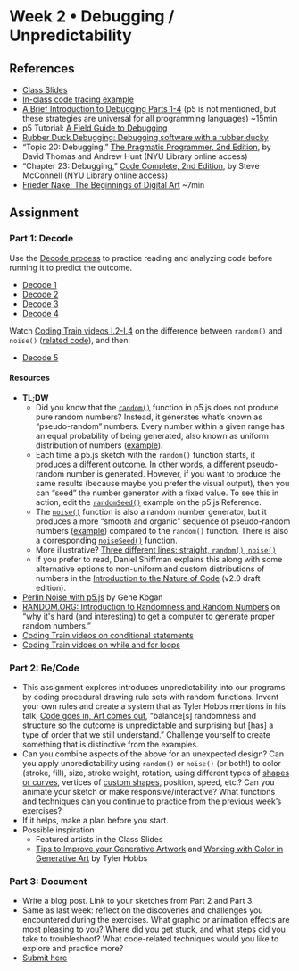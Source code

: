 # Week 2 • Debugging / Unpredictability

## References
- [Class Slides](https://drive.google.com/drive/folders/1CJBvOWjvRA19uFPxTAXgoDglkHBmJadJ?usp=sharing)
- [In-class code tracing example](https://editor.p5js.org/enickles/sketches/8f6Ee2RTb)
- [A Brief Introduction to Debugging Parts 1-4](https://vimeo.com/channels/debugging) (p5 is not mentioned, but these strategies are universal for all programming languages) ~15min
- p5 Tutorial: [A Field Guide to Debugging](https://p5js.org/learn/debugging.html)
- [Rubber Duck Debugging: Debugging software with a rubber ducky](https://rubberduckdebugging.com/)
- “Topic 20: Debugging,” [The Pragmatic Programmer, 2nd Edition](https://bobcat.library.nyu.edu/primo-explore/fulldisplay?docid=nyu_aleph006843771&context=L&vid=NYU&lang=en_US&search_scope=all&adaptor=Local%20Search%20Engine&tab=all&query=any,contains,pragmatic%20programmer&sortby=rank&mode=basic), by David Thomas and Andrew Hunt (NYU Library online access) 
- “Chapter 23: Debugging,” [Code Complete, 2nd Edition](https://bobcat.library.nyu.edu/primo-explore/fulldisplay?docid=nyu_aleph005835845&context=L&vid=NYU&lang=en_US&search_scope=all&adaptor=Local%20Search%20Engine&isFrbr=true&tab=all&query=any,contains,code%20complete&sortby=date&facet=frbrgroupid,include,1147872474&offset=0), by Steve McConnell (NYU Library online access)
- [Frieder Nake: The Beginnings of Digital Art](https://vimeo.com/645548103) ~7min


## Assignment

### Part 1: Decode
Use the [Decode process](https://github.com/ellennickles/code-your-way-s23/blob/main/decode.md) to practice reading and analyzing code before running it to predict the outcome.

- [Decode 1](https://github.com/ellennickles/code-your-way-s23/blob/main/week2/decode1.js)
- [Decode 2](https://github.com/ellennickles/code-your-way-s23/blob/main/week2/decode2.js) 
- [Decode 3](https://github.com/ellennickles/code-your-way-s23/blob/main/week2/decode3.js) 
- [Decode 4](https://github.com/ellennickles/code-your-way-s23/blob/main/week2/decode4.js) 

Watch [Coding Train videos I.2-I.4](https://www.youtube.com/watch?v=Qf4dIN99e2w&list=PLRqwX-V7Uu6bgPNQAdxQZpJuJCjeOr7VD) on the difference between `random()` and `noise()` ([related code](https://editor.p5js.org/codingtrain/collections/qTyT_RX11)), and then:

- [Decode 5](https://github.com/ellennickles/code-your-way-s23/blob/main/week2/decode5.js)

#### Resources
- **TL;DW** 
    - Did you know that the [`random()`](https://p5js.org/reference/#/p5/random) function in p5.js does not produce pure random numbers? Instead, it generates what’s known as “pseudo-random” numbers. Every number within a given range has an equal probability of being generated, also known as uniform distribution of numbers ([example](https://editor.p5js.org/enickles/sketches/dC50tsWAF)). 
    - Each time a p5.js sketch with the `random()` function starts, it produces a different outcome. In other words, a different pseudo-random number is generated. However, if you want to produce the same results (because maybe you prefer the visual output), then you can “seed” the number generator with a fixed value. To see this in action, edit the [`randomSeed()`](https://p5js.org/reference/#/p5/randomSeed) example on the p5.js Reference. 
    - The [`noise()`](https://p5js.org/reference/#/p5/noise) function is also a random number generator, but it produces a more “smooth and organic” sequence of pseudo-random numbers ([example](https://editor.p5js.org/enickles/sketches/HvjK-H9sw)) compared to the `random()` function. There is also a corresponding [`noiseSeed()`](https://p5js.org/reference/#/p5/noiseSeed) function. 
    - More illustrative? [Three different lines: straight, `random()`, `noise()`](https://editor.p5js.org/enickles/sketches/8zBZe9DuZ)
    - If you prefer to read, Daniel Shiffman explains this along with some alternative options to non-uniform and custom distributions of numbers in the [Introduction to the Nature of Code](https://drive.google.com/file/d/1G_16tPKByN9ya6l2Ws58X-OJK1yex9IX/view) (v2.0 draft edition).
- [Perlin Noise with p5.js](http://genekogan.com/code/p5js-perlin-noise/) by Gene Kogan
- [RANDOM.ORG: Introduction to Randomness and Random Numbers](https://www.random.org/randomness/) on “why it's hard (and interesting) to get a computer to generate proper random numbers.”
- [Coding Train videos on conditional statements](https://thecodingtrain.com/tracks/code-programming-with-p5-js/code/3-conditionals/1-conditionals)
- [Coding Train vidoes on while and for loops](https://thecodingtrain.com/tracks/code-programming-with-p5-js/code/4-loops/1-while-for)


### Part 2: Re/Code
- This assignment explores introduces unpredictability into our programs by coding procedural drawing rule sets with random functions. Invent your own rules and create a system that as Tyler Hobbs mentions in his talk, [Code goes in, Art comes out](https://www.youtube.com/watch?v=LBpqoj2nOQo), “balance[s] randomness and structure so the outcome is unpredictable and surprising but [has] a type of order that we still understand.” Challenge yourself to create something that is distinctive from the examples. 
- Can you combine aspects of the above for an unexpected design? Can you apply unpredictability using `random()` or `noise()` (or both!) to color (stroke, fill), size, stroke weight, rotation, using different types of [shapes or curves](https://p5js.org/reference/#group-Shape), vertices of [custom shapes](https://p5js.org/reference/#/p5/vertex), position, speed, etc.? Can you animate your sketch or make  responsive/interactive? What functions and techniques can you continue to practice from the previous week’s exercises? 
- If it helps, make a plan before you start.
- Possible inspiration
    - Featured artists in the Class Slides
    - [Tips to Improve your Generative Artwork](https://tylerxhobbs.com/essays/2018/tips-to-improve-your-generative-artwork) and [Working with Color in Generative Art](https://tylerxhobbs.com/essays/2016/working-with-color-in-generative-art) by Tyler Hobbs


### Part 3: Document
- Write a blog post. Link to your sketches from Part 2 and Part 3.
- Same as last week: reflect on the discoveries and challenges you encountered during the exercises. What graphic or animation effects are most pleasing to you? Where did you get stuck, and what steps did you take to troubleshoot? What code-related techniques would you like to explore and practice more?
- [Submit here](https://forms.gle/5AgRQUsAeUj8mVNTA)


